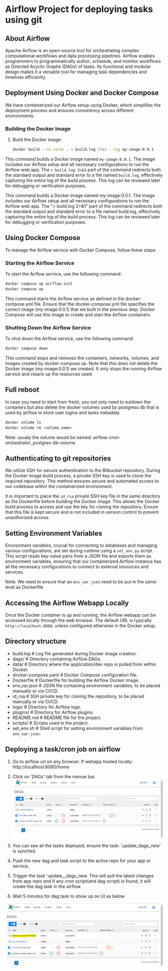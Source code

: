 # Airflow Project for deploying tasks using git

## About Airflow

Apache Airflow is an open-source tool for orchestrating complex computational workflows and data processing pipelines. Airflow enables programmers to programmatically author, schedule, and monitor workflows as Directed Acyclic Graphs (DAGs) of tasks. Its functional and modular design makes it a versatile tool for managing task dependencies and timelines efficiently.


## Deployment Using Docker and Docker Compose

We have containerized our Airflow setup using Docker, which simplifies the deployment process and ensures consistency across different environments.

### Building the Docker Image

1. Build the Docker image:
   ```bash
   docker build --no-cache . > build.log 2>&1 --tag my-image:0.0.1
   ```

This command builds a Docker image named `my-image:0.0.1`. The image includes our Airflow setup and all necessary configurations to run the Airflow web app. The `> build.log 2>&1` part of the command redirects both the standard output and standard error to a file named `build.log`, effectively capturing the entire log of the build process. This log can be reviewed later for debugging or verification purposes.

This command builds a Docker image named my-image:0.0.1. The image includes our Airflow setup and all necessary configurations to run the Airflow web app. The "> build.log 2>&1" part of the command redirects both the standard output and standard error to a file named build.log, effectively capturing the entire log of the build process. This log can be reviewed later for debugging or verification purposes.

## Using Docker Compose
To manage the Airflow service with Docker Compose, follow these steps:

### Starting the Airflow Service

To start the Airflow service, use the following command:
   ```bash
   docker compose up airflow-init
   docker compose up
   ```

This command starts the Airflow service as defined in the docker-compose.yml file. Ensure that the docker-compose.yml file specifies the correct image (my-image:0.0.1) that we built in the previous step. Docker Compose will use this image to create and start the Airflow containers.

### Shutting Down the Airflow Service

To shut down the Airflow service, use the following command:

   ```bash
   docker compose down
   ```

This command stops and removes the containers, networks, volumes, and images created by docker-compose up. Note that this does not delete the Docker image (my-image:0.0.1) we created. It only stops the running Airflow service and cleans up the resources used.

## Full reboot

In case you need to start from fresh, you not only need to sutdown the contaners but also delete the docker volumes used by postgress db that is used by airflow to store user logins and tasks metadata

   ```bash
   docker volume ls
   docker volume rm <volume_name>
   ```
Note: usualy the volume would be named: airflow-cron-orchestrator_postgres-db-volume


## Authenticating to git repositories

We utilize SSH for secure authentication to the Bitbucket repository. During the Docker image build process, a private SSH key is used to clone the required repository. This method ensures secure and automated access to our codebase within the containerized environment.

It is important to place the `id_rsa` private SSH key file in the same directory as the Dockerfile before building the Docker image. This allows the Docker build process to access and use the key for cloning the repository. Ensure that this file is kept secure and is not included in version control to prevent unauthorized access.


## Setting Environment Variables

Environment variables, crucial for connecting to databases and managing various configurations, are set during runtime using a `set_env.py` script. This script reads key-value pairs from a JSON file and exports them as environment variables, ensuring that our containerized Airflow instance has all the necessary configurations to connect to external resources and services.

Note: We need to ensure that an `env_var.json` need to be put in the same level as Dockerfile

## Accessing the Airflow Webapp Locally

Once the Docker container is up and running, the Airflow webapp can be accessed locally through the web browser. The default URL is typically `http://localhost:8080`, unless configured otherwise in the Docker setup.

## Directory structure

- build.log                  # Log file generated during Docker image creation.
- dags/                      # Directory containing Airflow DAGs.
- data/                      # Directory where the application/dev repo is pulled from within Docker.
- docker-compose.yaml        # Docker Compose configuration file.
- Dockerfile                 # Dockerfile for building the Airflow Docker image.
- env_var.json               # JSON file containing environment variables, to be placed manually or via CI/CD.
- id_rsa                     # SSH private key for cloning the repository, to be placed manually or via CI/CD.
- logs/                      # Directory for Airflow logs.
- plugins/                   # Directory for Airflow plugins.
- README.md                  # README file for the project.
- scripts/                   # Scripts used in the project.
- set_env.sh                 # Shell script for setting environment variables from `env_var.json`.


## Deploying a task/cron job on airflow

1. Go to airflow url on any browser. If webapp hosted locally: http://localhost:8080/home
2. Click on 'DAGs' tab from the menue bar.
![Scheme](images/airflow_pre_deployment.png)

3. You can see all the tasks deployed, ensure the task: 'update_dags_new' is synched.
4. Push the new dag and task script to the active repo for your app or service.
5. Trigger the task 'update__dags_new. This will pull the latest changes from app repo and if any cron script(and dag script) is found, it will create the dag task in the airflow.
6. Wait 5 minutes for dag task to show up on UI as below

![Scheme](images/airflow_post_deployment.png)


